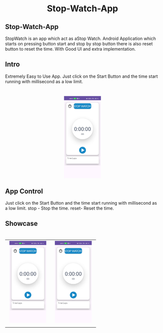 <h1 align="center">
  Stop-Watch-App
</h1>

## Stop-Watch-App
  StopWatch is an app which act as aStop Watch. Android Application which starts on pressing button start and stop by stop button there is also reset button to reset the time.
With Good UI and extra implementation.

## Intro
Extremely Easy to Use App. Just click on the Start Button and the time start running with millisecond as a low limit.
<h1 align="center">
  <img width="120" align="center" alt="chdemko" src="https://github.com/sujalvaja/Stop_watch/blob/main/reset.jpg">
</h1>

## App Control
Just click on the Start Button and the time start running with millisecond as a low limit.
stop - Stop the time.
reset- Reset the time.

## Showcase

<h1 align="center">
    <table align="center">
      <tr>
        <td><img width="120" alt="chdemko" src="https://github.com/sujalvaja/Stop_watch/blob/main/reset.jpg"></a></td>
        <td><img width="120" alt="marisbotero" src="https://github.com/sujalvaja/Stop_watch/blob/main/reset.jpg"></a></td>
      </tr>
    </table>
</h1>
